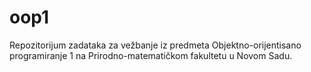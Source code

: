 # oop1

Repozitorijum zadataka za vežbanje iz predmeta Objektno-orijentisano programiranje 1 na Prirodno-matematičkom fakultetu u Novom Sadu.
